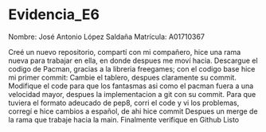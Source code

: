 # Evidencia_E6

Nombre: José Antonio López Saldaña
Matrícula: A01710367

Creé un nuevo repositorio, compartí con mi compañero, hice una rama nueva para trabajar en ella, en donde despues me moví hacia.
Descargue el codigo de Pacman, gracias a la libreria freegames;
con el codigo base hice mi primer commit:
Cambie el tablero, despues claramente su commit.
Modifique el code para que los fantasmas asi como el pacman fuera a una velocidad mayor, despues la implementacion a git con su commit.
Para que tuviera el formato adeucado de pep8, corri el code y vi los problemas, corregí e hice cambios a español, de ahi hice commit
Despues un merge de la rama que trabaje hacia la main.
Finalmente verifique en Github
Listo
